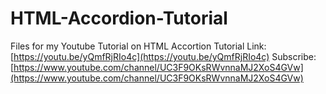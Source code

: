 # HTML-Accordion-Tutorial
Files for my Youtube Tutorial on HTML Accortion
Tutorial Link: [https://youtu.be/yQmfRjRIo4c](https://youtu.be/yQmfRjRIo4c)
Subscribe: [https://www.youtube.com/channel/UC3F9OKsRWvnnaMJ2XoS4GVw](https://www.youtube.com/channel/UC3F9OKsRWvnnaMJ2XoS4GVw)
